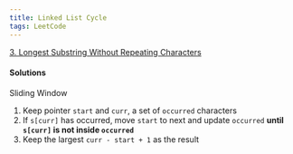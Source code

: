 ```yaml
---
title: Linked List Cycle
tags: LeetCode
---
```


[3. Longest Substring Without Repeating Characters](https://leetcode.com/problems/longest-substring-without-repeating-characters/)

#### Solutions
Sliding Window
1. Keep pointer `start` and `curr`, a set of `occurred` characters
2. If `s[curr]` has occurred, move `start` to next and update `occurred` **until `s[curr]` is not inside `occurred`**
3. Keep the largest `curr - start + 1` as the result